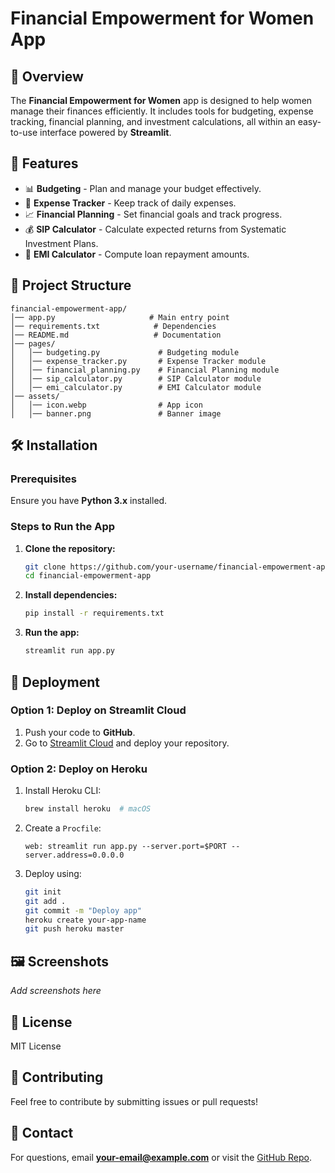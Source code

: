 # Financial Empowerment for Women App

## 📌 Overview
The **Financial Empowerment for Women** app is designed to help women manage their finances efficiently. It includes tools for budgeting, expense tracking, financial planning, and investment calculations, all within an easy-to-use interface powered by **Streamlit**.

## 🎯 Features
- 📊 **Budgeting** - Plan and manage your budget effectively.
- 📒 **Expense Tracker** - Keep track of daily expenses.
- 📈 **Financial Planning** - Set financial goals and track progress.
- 💰 **SIP Calculator** - Calculate expected returns from Systematic Investment Plans.
- 🏡 **EMI Calculator** - Compute loan repayment amounts.

## 📂 Project Structure
```
financial-empowerment-app/
│── app.py                     # Main entry point
│── requirements.txt            # Dependencies
│── README.md                   # Documentation
│── pages/
│   │── budgeting.py             # Budgeting module
│   │── expense_tracker.py       # Expense Tracker module
│   │── financial_planning.py    # Financial Planning module
│   │── sip_calculator.py        # SIP Calculator module
│   │── emi_calculator.py        # EMI Calculator module
│── assets/
│   │── icon.webp                # App icon
│   │── banner.png               # Banner image
```

## 🛠 Installation
### Prerequisites
Ensure you have **Python 3.x** installed.

### Steps to Run the App
1. **Clone the repository:**
   ```sh
   git clone https://github.com/your-username/financial-empowerment-app.git
   cd financial-empowerment-app
   ```
2. **Install dependencies:**
   ```sh
   pip install -r requirements.txt
   ```
3. **Run the app:**
   ```sh
   streamlit run app.py
   ```

## 🚀 Deployment
### Option 1: Deploy on Streamlit Cloud
1. Push your code to **GitHub**.
2. Go to [Streamlit Cloud](https://share.streamlit.io/) and deploy your repository.

### Option 2: Deploy on Heroku
1. Install Heroku CLI:
   ```sh
   brew install heroku  # macOS
   ```
2. Create a `Procfile`:
   ```
   web: streamlit run app.py --server.port=$PORT --server.address=0.0.0.0
   ```
3. Deploy using:
   ```sh
   git init
   git add .
   git commit -m "Deploy app"
   heroku create your-app-name
   git push heroku master
   ```

## 🖼 Screenshots
_Add screenshots here_

## 📜 License
MIT License

## 🤝 Contributing
Feel free to contribute by submitting issues or pull requests!

## 📧 Contact
For questions, email **your-email@example.com** or visit the [GitHub Repo](https://github.com/your-username/financial-empowerment-app).

